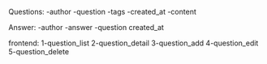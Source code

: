 Questions:
    -author
    -question
    -tags
    -created_at
    -content

Answer:
    -author
    -answer
    -question
    created_at

frontend:
    1-question_list
    2-question_detail
    3-question_add
    4-question_edit
    5-question_delete
    